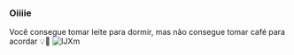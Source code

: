 ### Oiiiie
Você consegue tomar leite para dormir, mas não consegue tomar café para acordar 💡🧠
![IJXm](https://github.com/KittyKat08/Repositorio01/assets/171953011/408fe65c-fbb2-4116-ba8c-8e8e52425c31)
